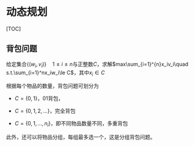 # 动态规划

[TOC]



## 背包问题

给定集合$\{(w_i, v_i)\} \quad1\le i \le n$与正整数$C$，求解$max\sum_{i=1}^{n}x_iv_i\quad s.t.\sum_{i=1}^nx_iw_i\le C$，其中$x_i\in C$



根据每个物品的数量，背包问题可划分为

- $C = \{0, 1\}$，01背包，

- $C = \{0, 1, 2,...\}$，完全背包
- $C = \{0, 1,...,n_i\}$，即不同物品数量不同，多重背包



此外，还可以将物品分组，每组最多选一个，这是分组背包问题。